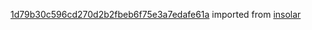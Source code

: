 [1d79b30c596cd270d2b2fbeb6f75e3a7edafe61a](https://github.com/insolar/insolar/commit/1d79b30c596cd270d2b2fbeb6f75e3a7edafe61a) imported from [insolar](https://github.com/insolar/insolar)

